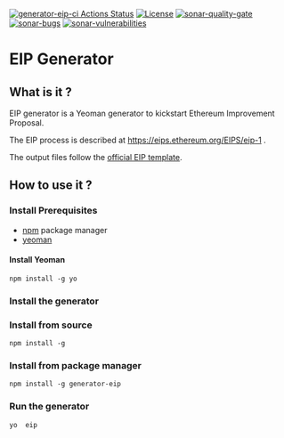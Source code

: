 [![generator-eip-ci Actions Status](https://github.com/abdelhamidbakhta/generator-eip/workflows/generator-eip-ci/badge.svg)](https://github.com/abdelhamidbakhta/generator-eip/actions)
[![License](https://img.shields.io/badge/License-Apache%202.0-blue.svg)](https://github.com/abdelhamidbakhta/tx-api-gw/blob/master/LICENSE)
[![sonar-quality-gate][sonar-quality-gate]][sonar-url][![sonar-bugs][sonar-bugs]][sonar-url] [![sonar-vulnerabilities][sonar-vulnerabilities]][sonar-url]

# EIP Generator

## What is it ?
EIP generator is a Yeoman generator to kickstart Ethereum Improvement Proposal.

The EIP process is described at https://eips.ethereum.org/EIPS/eip-1 .

The output files follow the [official EIP template](https://raw.githubusercontent.com/ethereum/EIPs/master/eip-template.md). 

## How to use it ?

### Install Prerequisites

- [npm](https://www.npmjs.com/) package manager
- [yeoman](https://yeoman.io/)

#### Install Yeoman
```shell script
npm install -g yo
```

### Install the generator

### Install from source

```shell script
npm install -g
```

### Install from package manager

```shell script
npm install -g generator-eip
```

### Run the generator

```shell script
yo  eip
```

[sonar-url]: https://sonarcloud.io/dashboard?id=abdelhamidbakhta_generator-eip
[sonar-quality-gate]: https://sonarcloud.io/api/project_badges/measure?project=abdelhamidbakhta_generator-eip&metric=alert_status
[sonar-coverage]: https://sonarcloud.io/api/project_badges/measure?project=abdelhamidbakhta_generator-eip&metric=coverage
[sonar-bugs]: https://sonarcloud.io/api/project_badges/measure?project=abdelhamidbakhta_generator-eip&metric=bugs
[sonar-vulnerabilities]: https://sonarcloud.io/api/project_badges/measure?project=abdelhamidbakhta_generator-eip&metric=vulnerabilities

